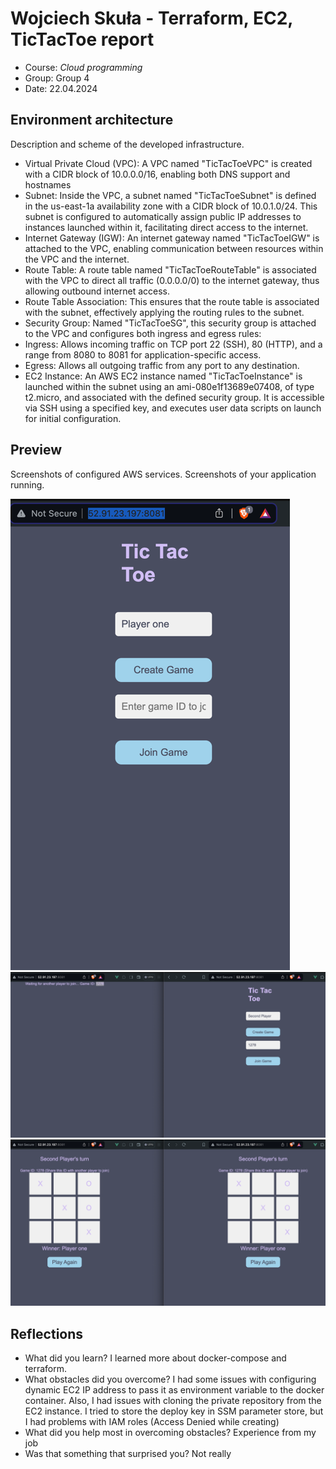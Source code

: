 # Wojciech Skuła - Terraform, EC2, TicTacToe report

- Course: *Cloud programming*
- Group: Group 4 
- Date: 22.04.2024

## Environment architecture

Description and scheme of the developed infrastructure.

- Virtual Private Cloud (VPC): A VPC named "TicTacToeVPC" is created with a CIDR block of 10.0.0.0/16, enabling both DNS support and hostnames
- Subnet: Inside the VPC, a subnet named "TicTacToeSubnet" is defined in the us-east-1a availability zone with a CIDR block of 10.0.1.0/24. This subnet is configured to automatically assign public IP addresses to instances launched within it, facilitating direct access to the internet.
- Internet Gateway (IGW): An internet gateway named "TicTacToeIGW" is attached to the VPC, enabling communication between resources within the VPC and the internet.
- Route Table: A route table named "TicTacToeRouteTable" is associated with the VPC to direct all traffic (0.0.0.0/0) to the internet gateway, thus allowing outbound internet access.
- Route Table Association: This ensures that the route table is associated with the subnet, effectively applying the routing rules to the subnet.
- Security Group: Named "TicTacToeSG", this security group is attached to the VPC and configures both ingress and egress rules:
- Ingress: Allows incoming traffic on TCP port 22 (SSH), 80 (HTTP), and a range from 8080 to 8081 for application-specific access.
- Egress: Allows all outgoing traffic from any port to any destination.
- EC2 Instance: An AWS EC2 instance named "TicTacToeInstance" is launched within the subnet using an ami-080e1f13689e07408, of type t2.micro, and associated with the defined security group. It is accessible via SSH using a specified key, and executes user data scripts on launch for initial configuration.
## Preview

Screenshots of configured AWS services. Screenshots of your application running.

![App running on AWS](img/img1.png)
![Joining Game](img/img2.png)
![Game in progress](img/img3.png)

## Reflections

- What did you learn?
  I learned more about docker-compose and terraform. 
- What obstacles did you overcome?
  I had some issues with configuring dynamic EC2 IP address to pass it as environment variable to the docker container.
  Also, I had issues with cloning the private repository from the EC2 instance. I tried to store the deploy key in SSM parameter store, but I had problems with IAM roles (Access Denied while creating)
- What did you help most in overcoming obstacles?
  Experience from my job
- Was that something that surprised you?
  Not really
